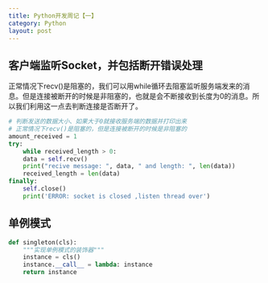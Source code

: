 ```yaml
---
title: Python开发周记【一】
category: Python
layout: post
---
```


## 客户端监听Socket，并包括断开错误处理

正常情况下recv()是阻塞的，我们可以用while循环去阻塞监听服务端发来的消息。但是连接被断开的时候是非阻塞的，也就是会不断接收到长度为0的消息。所以我们利用这一点去判断连接是否断开了。

```python
# 判断发送的数据大小、如果大于0就接收服务端的数据并打印出来
# 正常情况下recv()是阻塞的，但是连接被断开的时候是非阻塞的
amount_received = 1
try:
	while received_length > 0:
	data = self.recv()
	print("recive message: ", data, " and length: ", len(data))
	received_length = len(data)
finally:
	self.close()
	print('ERROR: socket is closed ,listen thread over')
```

## 单例模式

```python
def singleton(cls):
    """实现单例模式的装饰器"""
    instance = cls()
    instance.__call__ = lambda: instance
    return instance
```


